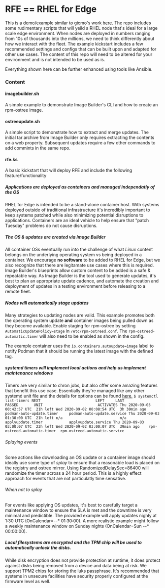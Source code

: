 # RFE == RHEL for Edge

This is a demo/example similar to gicmo's work [here.](https://github.com/gicmo/rfe-demo) The repo includes some rudimentary scripts that will yeild a RHEL node that's ideal for a large scale edge environment. When nodes are deployed in numbers ranging from 10s of thousands into the millions, we need to think differently about how we interact with the fleet. The example kickstart includes a few recommended settings and configs that can be built upon and adapted for other use cases. The content of this repo will need to be altered for your environment and is not intended to be used as is.

Everything shown here can be further enhanced using tools like Ansible. 

### Content
#### imagebuilder.sh
A simple example to demonstrate Image Builder's CLI and how to create an rpm-ostree image.
#### ostreeupdate.sh
A simple script to demonstrate how to extract and merge updates. The initial tar archive from Image Builder only requires extracting the contents on a web property. Subsequent updates require a few other commands to add commints in the same repo.

#### rfe.ks 
A basic kickstart that will deploy RFE and include the following feature/functionality

##### Applications are deployed as containers and managed independatly of the OS
RHEL for Edge is intended to be a stand-alone container host. With systems deployed outside of traditional infrastructure it's incredibly important to keep systems patched while also minimizing potential disruptions to applications. Containers are an ideal vehicle to help ensure that "patch Tuesday" problems do not cause  disruptions.

##### The OS & updates are created via Image Builder
All container OSs eventually run into the challenge of what *Linux* content belongs on the underlying operating system vs being deployed in a container. We encourage **no software** to be added to RHEL for Edge, but we also recognize that there are legitamate use cases where this is required. Image Builder's blueprints allow custom content to be added is a safe & repeatable way. As Image Builder is the tool used to generate updates, it's best to plan an appropriate update cadence, and automate the creation and deployment of updates in a testing environment before releasing to a remote fleet. 

##### Nodes will automatically stage updates
Many strategies to updating nodes are valid. This example promotes both the operating system update **and** container images being pulled down as they become available. 
Enable staging for rpm-ostree by setting `AutomaticUpdatePolicy=stage` in `/etc/rpm-ostreed.conf`. The `rpm-ostreed-automatic.timer` will also need to be enabled as shown in the config.

The example container uses the `io.containers.autoupdate=image` label to notify Podman that it should be running the latest image with the defined tag.

##### systemd timers will implement local actions and help us implement maintenance windows
Timers are very similar to chron jobs, but also offer some amazing features that benefit this use case. Essentially they're managed like any other systemd unit file and the details for options can be found [here.](https://www.freedesktop.org/software/systemd/man/systemd.timer.html) 
`$ systemctl list-timers
NEXT                         LEFT     LAST                         PASSED       UNIT                         ACTIVATES
Thu 2020-09-03 00:42:57 UTC  21h left Wed 2020-09-02 00:08:54 UTC  3h 30min ago podman-auto-update.timer     podman-auto-update.service
Thu 2020-09-03 01:30:00 UTC  21h left n/a                          n/a          applyupdate.timer            applyupdate.service
Thu 2020-09-03 03:00:07 UTC  23h left Wed 2020-09-02 03:00:07 UTC  39min ago    rpm-ostreed-automatic.timer  rpm-ostreed-automatic.service`
###### Splaying events
Some actions like downloading an OS update or a container image should ideally use some type of *splay* to ensure that a reasonable load is placed on the registry and ostree mirror. Using RandomizedDelaySec=86400 will randomize the timer across a 24 hour period. This is a highly effect approach for events that are not particulatly time sensative.

###### When not to splay
For events like applying OS updates, it's best to carefully target a maintenance window to ensure the SLA is met and the downtime is very minimal and predictible. The provided example will apply updates nighly at 1:30 UTC (OnCalendar=*-*-* 01:30:00). A more realistic example might follow a weekly maintenance window on Sunday nights (OnCalendar=Sun *-*-* 00:00:00). 

##### Local filesystems are encrypted and the TPM chip will be used to automatically unlock the disks.
While disk encryption does not provide protection at runtime, it does protect against disks being removed from a device and data being at risk. We support TPM2 chips for storing the luks passphrase. It's recommended that systems in unsecure facilities have security properly configured at the firmware level as well.
